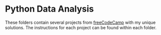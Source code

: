 # Python Data Analysis

These folders contain several projects from [freeCodeCamp](https://www.freecodecamp.org/learn/data-analysis-with-python/) with my unique solutions. The instructions for each project can be found within each folder.
